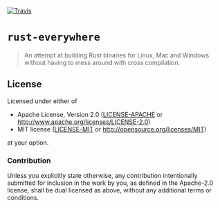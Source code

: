 [![Travis](https://travis-ci.org/japaric/rust-everywhere.svg?branch=master)](https://travis-ci.org/japaric/rust-everywhere)

# `rust-everywhere`

> An attempt at building Rust binaries for Linux, Mac and Windows without having to mess around with
> cross compilation.

## License

Licensed under either of

- Apache License, Version 2.0 ([LICENSE-APACHE](LICENSE-APACHE) or
  http://www.apache.org/licenses/LICENSE-2.0)
- MIT license ([LICENSE-MIT](LICENSE-MIT) or http://opensource.org/licenses/MIT)

at your option.

### Contribution

Unless you explicitly state otherwise, any contribution intentionally submitted for inclusion in the
work by you, as defined in the Apache-2.0 license, shall be dual licensed as above, without any
additional terms or conditions.
